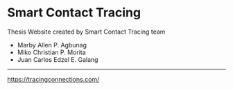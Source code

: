# Smart Contact Tracing

Thesis Website created by Smart Contact Tracing team

- Marby Allen P. Agbunag
- Miko Christian P. Morita
- Juan Carlos Edzel E. Galang

---

https://tracingconnections.com/
